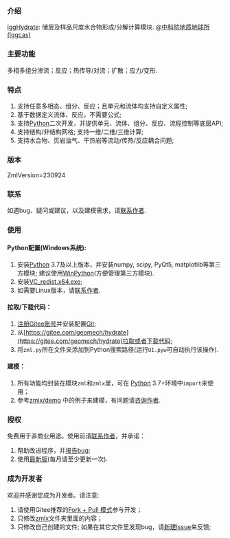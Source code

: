 ### 介绍

[IggHydrate](https://gitee.com/geomech/hydrate): 储层及样品尺度水合物形成/分解计算模块. @[中科院地质地球所(Iggcas)](http://www.igg.cas.cn/)

### 主要功能

多相多组分渗流；反应；热传导/对流；扩散；应力/变形. 

### 特点

1) 支持任意多相态、组分、反应；且单元和流体均支持自定义属性;
2) 基于数据定义流体、反应，不需要公式;
3) 支持[Python](https://www.python.org/)二次开发，并提供单元、流体、组分、反应、流程控制等底层API;
4) 支持结构/非结构网格; 支持一维/二维/三维计算; 
5) 支持水合物、页岩油气、干热岩等流动/传热/反应耦合问题;
 
### 版本

ZmlVersion=230924

### 联系

如遇bug、疑问或建议，以及建模需求，请[联系作者](http://sourcedb.igg.cas.cn/cn/zjrck/201703/t20170306_4755492.html).

### 使用

#### Python配置(Windows系统): 
1) 安装[Python](https://www.python.org/) 3.7及以上版本，并安装numpy, scipy, PyQt5, matplotlib等第三方模块; 建议使用[WinPython](https://winpython.github.io/)(方便管理第三方模块). 
2) 安装[VC_redist.x64.exe](https://gitee.com/geomech/hydrate/attach_files);
3) 如需要Linux版本，请[联系作者](http://sourcedb.igg.cas.cn/cn/zjrck/201703/t20170306_4755492.html).

#### 拉取/下载代码：

1) [注册Gitee账号](https://gitee.com/signup)并安装配置[Git](https://git-scm.com/);
2) 从[https://gitee.com/geomech/hydrate](https://gitee.com/geomech/hydrate)拉取或者下载代码;
3) 将`zml.py`所在文件夹添加到Python搜索路径(运行`UI.pyw`可自动执行该操作).

#### 建模：

1) 所有功能均封装在模块`zml`和`zmlx`里，可在 [Python](https://www.python.org/) 3.7+环境中`import`来使用；
2) 参考[zmlx/demo](https://gitee.com/geomech/hydrate/tree/master/zmlx/demo)
   中的例子来建模，有问题请[咨询作者](http://sourcedb.igg.cas.cn/cn/zjrck/201703/t20170306_4755492.html).

### 授权

免费用于非商业用途。使用前请[联系作者](http://sourcedb.igg.cas.cn/cn/zjrck/201703/t20170306_4755492.html)，并承诺：

1) 帮助改进程序，并[报告bug](https://gitee.com/geomech/hydrate/issues/new);
2) 使用[最新版](https://gitee.com/geomech/hydrate)(每月请至少更新一次). 

### 成为开发者

欢迎并感谢您成为开发者。请注意:

1) 请使用Gitee推荐的[Fork + Pull 模式](https://help.gitee.com/base/pullrequest/Fork+Pull)参与开发；
2) 只修改[zmlx](https://gitee.com/geomech/hydrate/tree/master/zmlx)文件夹里面的内容；
3) 只修改自己创建的文件; 如果在其它文件里发现bug，请[新建Issue](https://gitee.com/geomech/hydrate/issues/new)来反馈;
